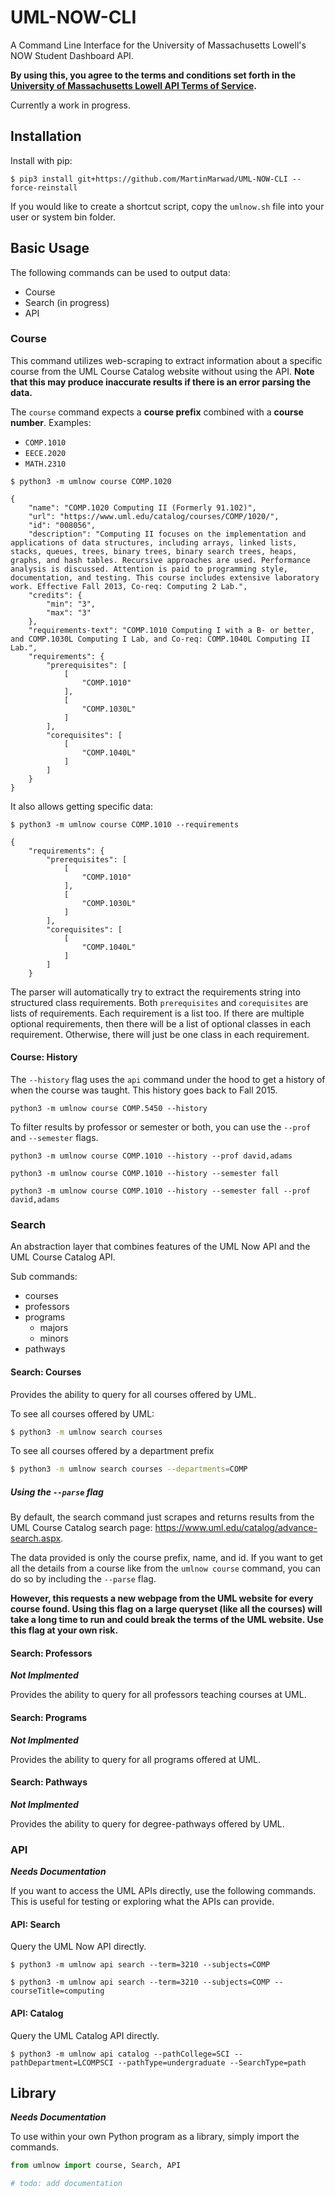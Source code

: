 # UML-NOW-CLI

A Command Line Interface for the University of Massachusetts Lowell's NOW Student Dashboard API.

**By using this, you agree to the terms and conditions set forth in the [University of Massachusetts Lowell API Terms of Service](https://www.uml.edu/api/Static/tos.html).**

Currently a work in progress.

## Installation

Install with pip:

```
$ pip3 install git+https://github.com/MartinMarwad/UML-NOW-CLI --force-reinstall
```

If you would like to create a shortcut script, copy the `umlnow.sh` file into your user or system bin folder.

## Basic Usage

The following commands can be used to output data:

- Course
- Search (in progress)
- API

### Course

This command utilizes web-scraping to extract information about a specific course from the UML Course Catalog website without using the API. **Note that this may produce inaccurate results if there is an error parsing the data.**

The `course` command expects a **course prefix** combined with a **course number**. Examples:

- `COMP.1010`
- `EECE.2020`
- `MATH.2310`

```
$ python3 -m umlnow course COMP.1020
```

```
{
    "name": "COMP.1020 Computing II (Formerly 91.102)",
    "url": "https://www.uml.edu/catalog/courses/COMP/1020/",
    "id": "008056",
    "description": "Computing II focuses on the implementation and applications of data structures, including arrays, linked lists, stacks, queues, trees, binary trees, binary search trees, heaps, graphs, and hash tables. Recursive approaches are used. Performance analysis is discussed. Attention is paid to programming style, documentation, and testing. This course includes extensive laboratory work. Effective Fall 2013, Co-req: Computing 2 Lab.",
    "credits": {
        "min": "3",
        "max": "3"
    },
    "requirements-text": "COMP.1010 Computing I with a B- or better, and COMP.1030L Computing I Lab, and Co-req: COMP.1040L Computing II Lab.",
    "requirements": {
        "prerequisites": [
            [
                "COMP.1010"
            ],
            [
                "COMP.1030L"
            ]
        ],
        "corequisites": [
            [
                "COMP.1040L"
            ]
        ]
    }
}
```

It also allows getting specific data:

```
$ python3 -m umlnow course COMP.1010 --requirements
```

```
{
    "requirements": {
        "prerequisites": [
            [
                "COMP.1010"
            ],
            [
                "COMP.1030L"
            ]
        ],
        "corequisites": [
            [
                "COMP.1040L"
            ]
        ]
    }

```

The parser will automatically try to extract the requirements string into structured class requirements. Both `prerequisites` and `corequisites` are lists of requirements. Each requirement is a list too. If there are multiple optional requirements, then there will be a list of optional classes in each requirement. Otherwise, there will just be one class in each requirement.

#### Course: History

The `--history` flag uses the `api` command under the hood to get a history of when the course was taught. This history goes back to Fall 2015.

```
python3 -m umlnow course COMP.5450 --history
```

To filter results by professor or semester or both, you can use the `--prof` and `--semester` flags.

```
python3 -m umlnow course COMP.1010 --history --prof david,adams
```

```
python3 -m umlnow course COMP.1010 --history --semester fall 
```

```
python3 -m umlnow course COMP.1010 --history --semester fall --prof david,adams
```


### Search

An abstraction layer that combines features of the UML Now API and the UML Course Catalog API.

Sub commands:

- courses
- professors
- programs
  - majors
  - minors
- pathways

#### Search: Courses

Provides the ability to query for all courses offered by UML.

To see all courses offered by UML:

```bash
$ python3 -m umlnow search courses
```

To see all courses offered by a department prefix

```bash
$ python3 -m umlnow search courses --departments=COMP
```

##### Using the `--parse` flag

By default, the search command just scrapes and returns results from the UML Course Catalog search page: https://www.uml.edu/catalog/advance-search.aspx.

The data provided is only the course prefix, name, and id. If you want to get all the details from a course like from the `umlnow course` command, you can do so by including the `--parse` flag.

**However, this requests a new webpage from the UML website for every course found. Using this flag on a large queryset (like all the courses) will take a long time to run and could break the terms of the UML website. Use this flag at your own risk.**

#### Search: Professors

***Not Implmented***

Provides the ability to query for all professors teaching courses at UML.

#### Search: Programs

***Not Implmented***

Provides the ability to query for all programs offered at UML.

#### Search: Pathways

***Not Implmented***

Provides the ability to query for degree-pathways offered by UML.

### API

***Needs Documentation***

If you want to access the UML APIs directly, use the following commands. This is useful for testing or exploring what the APIs can provide.

#### API: Search

Query the UML Now API directly.

```
$ python3 -m umlnow api search --term=3210 --subjects=COMP
```

```
$ python3 -m umlnow api search --term=3210 --subjects=COMP --courseTitle=computing
```

#### API: Catalog

Query the UML Catalog API directly.

```
$ python3 -m umlnow api catalog --pathCollege=SCI --pathDepartment=LCOMPSCI --pathType=undergraduate --SearchType=path
```

## Library

***Needs Documentation***

To use within your own Python program as a library, simply import the commands.

```python
from umlnow import course, Search, API

# todo: add documentation
```
